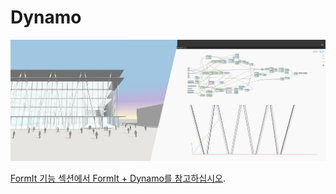 # Dynamo

![](<../.gitbook/assets/image (33).png>)

[FormIt 기능 섹션에서 FormIt + Dynamo를 참고하십시오](../formit-capabilities/formit-+-dynamo.md).
